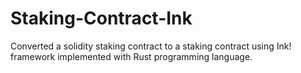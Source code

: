 # Staking-Contract-Ink

Converted a solidity staking contract to a staking contract using Ink! framework implemented with Rust programming language.
